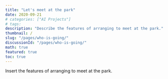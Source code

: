 ```yaml
---
title: "Let's meet at the park"
date: 2020-09-21
# categories: ["AI Projects"]
# tags:
description: "Describe the features of arranging to meet at the park."
thumbnail: /
slug: "/pages/who-is-going/"
discussionId: "/pages/who-is-going/"
math: true
featured: true
toc: true
---
```

Insert the features of arranging to meet at the park.